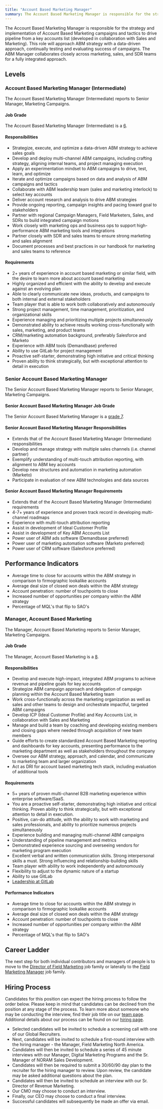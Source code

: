 ```yaml
---
title: "Account Based Marketing Manager"
summary: The Account Based Marketing Manager is responsible for the strategy and implementation of Account Based Marketing campaigns and tactics to drive pipeline from a key accounts list.
---
```


The Account Based Marketing Manager is responsible for the strategy and implementation of Account Based Marketing campaigns and tactics to drive pipeline from a key accounts list (developed in collaboration with Sales and Marketing). This role will approach ABM strategy with a data-driven approach, continually testing and evaluating success of campaigns. The ABM Manager collaborates closely across marketing, sales, and SDR teams for a fully integrated approach.

## Levels

### Account Based Marketing Manager (Intermediate)

The Account Based Marketing Manager (Intermediate) reports to Senior Manager, Marketing Campaigns.

#### Job Grade

The Account Based Marketing Manager (Intermediate) is a [6](https://about.gitlab.com/handbook/total-rewards/compensation/compensation-calculator/#gitlab-job-grades).

#### Responsibilities

- Strategize, execute, and optimize a data-driven ABM strategy to achieve sales goals
- Develop and deploy multi-channel ABM campaigns, including crafting strategy, aligning internal teams, and project managing execution
- Apply an experimentation mindset to ABM campaigns to drive, test, learn, and optimize
- Iterate and optimize campaigns based on data and analysis of ABM campaigns and tactics
- Collaborate with ABM leadership team (sales and marketing interlock) to select key accounts
- Deliver account research and analysis to drive ABM strategies
- Provide ongoing reporting, campaign insights and pacing toward goal to stakeholders
- Partner with regional Campaign Managers, Field Marketers, Sales, and SDRs to build integrated campaign motions
- Work closely with marketing ops and business ops to support high-performance ABM marketing tools and integrations
- Partner closely with SDR and sales teams to ensure strong marketing and sales alignment
- Document processes and best practices in our handbook for marketing and sales teams to reference

#### Requirements

- 2+ years of experience in account based marketing or similar field, with the desire to learn more about account based marketing
- Highly organized and efficient with the ability to develop and execute against an evolving plan
- Able to clearly communicate new ideas, products, and campaigns to both internal and external stakeholders
- Team player that is able to work both collaboratively and autonomously
- Strong project management, time management, prioritization, and organizational skills
- Experience managing and prioritizing multiple projects simultaneously
- Demonstrated ability to achieve results working cross-functionally with sales, marketing, and product teams
- CRM/marketing automation background, preferably Salesforce and Marketo
- Experience with ABM tools (Demandbase) preferred
- Ability to use GitLab for project management
- Proactive self-starter, demonstrating high initiative and critical thinking
- Proven ability to think strategically, but with exceptional attention to detail in execution

### Senior Account Based Marketing Manager

The Senior Account Based Marketing Manager reports to Senior Manager, Marketing Campaigns.

#### Senior Account Based Marketing Manager Job Grade

The Senior Account Based Marketing  Manager is a [grade 7](https://about.gitlab.com/handbook/total-rewards/compensation/compensation-calculator/#gitlab-job-grades).

#### Senior Account Based Marketing Manager Responsibilities

- Extends that of the Account Based Marketing Manager (Intermediate) responsibilities
- Develop and manage strategy with multiple sales channels (i.e. channel partner)
- Exemplify understanding of multi-touch attribution reporting, with alignment to ABM key accounts
- Develop new structures and automation in marketing automation (Marketo)
- Participate in evaluation of new ABM technologies and data sources

#### Senior Account Based Marketing Manager Requirements

- Extends that of the Account Based Marketing Manager (Intermediate) requirements
- 4-7+ years of experience and proven track record in developing multi-channel roadmaps
- Experience with multi-touch attribution reporting
- Assist in development of Ideal Customer Profile
- Assist in development of Key ABM Accounts List
- Power user of ABM ads software (Demandbase preferred)
- Power user of marketing automation software (Marketo preferred)
- Power user of CRM software (Salesforce preferred)

## Performance Indicators

- Average time to close for accounts within the ABM strategy in comparison to firmographic lookalike accounts
- Average deal size of closed won deals within the ABM strategy
- Account penetration: number of touchpoints to close
- Increased number of opportunities per company within the ABM strategy
- Percentage of MQL's that flip to SAO's

### Manager, Account Based Marketing

The Manager, Account Based Marketing reports to Senior Manager, Marketing Campaigns.

#### Job Grade

The Manager, Account Based Marketing is a [8](https://about.gitlab.com/handbook/total-rewards/compensation/compensation-calculator/#gitlab-job-grades).

#### Responsibilities

- Develop and execute high-impact, integrated ABM programs to achieve revenue and pipeline goals for key accounts
- Strategize ABM campaign approach and delegation of campaign planning within the Account Based Marketing team
- Work cross-functionally across the marketing organization as well as sales and other teams to design and orchestrate impactful, targeted ABM campaigns
- Develop ICP (Ideal Customer Profile) and Key Accounts List, in collaboration with Sales and Marketing
- Manage and build a team by coaching and developing existing members and closing gaps where needed through acquisition of new team members
- Guide efforts to create standardized Account Based Marketing reporting and dashboards for key accounts, presenting performance to the marketing department as well as stakeholders throughout the company
- Oversee our ABM strategy, approach, and calendar, and communicate to marketing team and larger organization
- Act as DRI for account based marketing tech stack, including evaluation of additional tools

#### Requirements

- 5+ years of proven multi-channel B2B marketing experience within enterprise software/SaaS.
- You are a proactive self-starter, demonstrating high initiative and critical thinking. Proven ability to think strategically, but with exceptional attention to detail in execution.
- Positive, can-do attitude, with the ability to work with marketing and sales professionals, and ability to prioritize numerous projects simultaneously
- Experience building and managing multi-channel ABM campaigns
- Understanding of pipeline management and metrics
- Demonstrated experience sourcing and overseeing vendors for marketing program execution
- Excellent verbal and written communication skills. Strong interpersonal skills a must. Strong influencing and relationship-building skills
- Team player with ability to work independently and autonomously
- Flexibility to adjust to the dynamic nature of a startup
- Ability to use GitLab
- [Leadership at GitLab](https://about.gitlab.com/company/team/structure/#management-group)

#### Performance Indicators

- Average time to close for accounts within the ABM strategy in comparison to firmographic lookalike accounts
- Average deal size of closed won deals within the ABM strategy
- Account penetration: number of touchpoints to close
- Increased number of opportunities per company within the ABM strategy
- Percentage of MQL's that flip to SAO's

## Career Ladder

The next step for both individual contributors and managers of people is to move to the [Director of Field Marketing](/job-families/marketing/director-field-marketing) job family or laterally to the [Field Marketing Manager](/job-families/marketing/field-marketing-manager) job family.

## Hiring Process

Candidates for this position can expect the hiring process to follow the order below. Please keep in mind that candidates can be declined from the position at any stage of the process. To learn more about someone who may be conducting the interview, find their job title on our [team page](https://about.gitlab.com/company/team/). Additional details about our process can be found on our [hiring page](https://about.gitlab.com/handbook/hiring/).

- Selected candidates will be invited to schedule a screening call with one of our Global Recruiters.
- Next, candidates will be invited to schedule a first-round interview with the hiring manager - the Manager, Field Marketing North America.
- Candidates will then be invited to schedule a series of 45 minute interviews with our Manager, Digital Marketing Programs and the Sr. Manager of NORAM Sales Development.
- Candidates will then be required to submit a 30/60/90 day plan to the recruiter for the hiring manager to review. Upon review, the candidate may be asked additional questions about the plan.
- Candidates will then be invited to schedule an interview with our Sr. Director of Revenue Marketing.
- Our CMO may choose to conduct an interview.
- Finally, our CEO may choose to conduct a final interview.
- Successful candidates will subsequently be made an offer via email.

